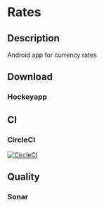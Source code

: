 # Rates

## Description
Android app for currency rates

## Download
### Hockeyapp


## CI
### CircleCI
[![CircleCI](https://circleci.com/gh/Calebzor/rates.svg?style=svg&circle-token=fd7af46caa1014932fe113462ea6930ab052185f)](https://circleci.com/gh/Calebzor/rates)

## Quality
### Sonar
